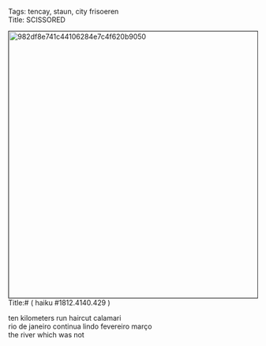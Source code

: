 Tags: tencay, staun, city frisoeren  
Title: SCISSORED  
  
<p><img src="https://objects.hbvu.su/blotpix/2013/03/01.jpeg" width=540 height=540 alt="982df8e741c44106284e7c4f620b9050" border=1>  
Title:# ( haiku #1812.4140.429 )  
  
ten kilometers run haircut calamari  
rio de janeiro continua lindo fevereiro março  
the river which was not  
